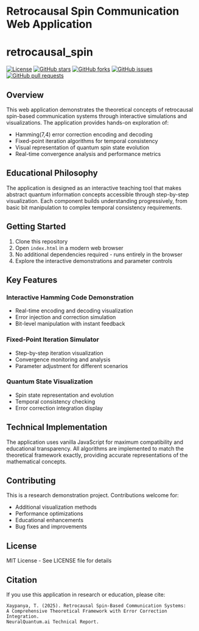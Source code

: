 # Retrocausal Spin Communication Web Application
# retrocausal_spin

[![License](https://img.shields.io/github/license/ttracx/retrocausal_spin)](https://github.com/ttracx/retrocausal_spin/blob/main/LICENSE)
[![GitHub stars](https://img.shields.io/github/stars/ttracx/retrocausal_spin)](https://github.com/ttracx/retrocausal_spin/stargazers)
[![GitHub forks](https://img.shields.io/github/forks/ttracx/retrocausal_spin)](https://github.com/ttracx/retrocausal_spin/network/members)
[![GitHub issues](https://img.shields.io/github/issues/ttracx/retrocausal_spin)](https://github.com/ttracx/retrocausal_spin/issues)
[![GitHub pull requests](https://img.shields.io/github/issues-pr/ttracx/retrocausal_spin)](https://github.com/ttracx/retrocausal_spin/pulls)
## Overview

This web application demonstrates the theoretical concepts of retrocausal spin-based communication systems through interactive simulations and visualizations. The application provides hands-on exploration of:

- Hamming(7,4) error correction encoding and decoding
- Fixed-point iteration algorithms for temporal consistency
- Visual representation of quantum spin state evolution
- Real-time convergence analysis and performance metrics

## Educational Philosophy

The application is designed as an interactive teaching tool that makes abstract quantum information concepts accessible through step-by-step visualization. Each component builds understanding progressively, from basic bit manipulation to complex temporal consistency requirements.

## Getting Started

1. Clone this repository
2. Open `index.html` in a modern web browser
3. No additional dependencies required - runs entirely in the browser
4. Explore the interactive demonstrations and parameter controls

## Key Features

### Interactive Hamming Code Demonstration
- Real-time encoding and decoding visualization
- Error injection and correction simulation
- Bit-level manipulation with instant feedback

### Fixed-Point Iteration Simulator
- Step-by-step iteration visualization
- Convergence monitoring and analysis
- Parameter adjustment for different scenarios

### Quantum State Visualization
- Spin state representation and evolution
- Temporal consistency checking
- Error correction integration display

## Technical Implementation

The application uses vanilla JavaScript for maximum compatibility and educational transparency. All algorithms are implemented to match the theoretical framework exactly, providing accurate representations of the mathematical concepts.

## Contributing

This is a research demonstration project. Contributions welcome for:
- Additional visualization methods
- Performance optimizations
- Educational enhancements
- Bug fixes and improvements

## License

MIT License - See LICENSE file for details

## Citation

If you use this application in research or education, please cite:
```
Xaypanya, T. (2025). Retrocausal Spin-Based Communication Systems: 
A Comprehensive Theoretical Framework with Error Correction Integration. 
NeuralQuantum.ai Technical Report.
```